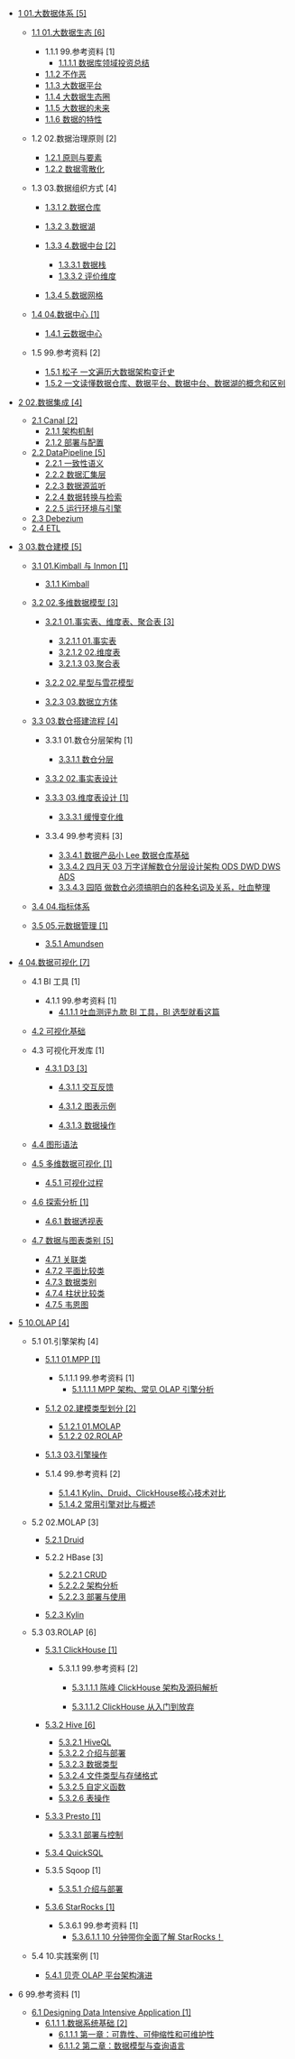   - [1 01.大数据体系 [5]](/01.大数据体系/README.md)
    - [1.1 01.大数据生态 [6]](/01.大数据体系/01.大数据生态/README.md)
      - 1.1.1 99.参考资料 [1]
        - [1.1.1.1 数据库领域投资总结](/01.大数据体系/01.大数据生态/99.参考资料/2021-数据库领域投资总结.md)
      - [1.1.2 不作恶](/01.大数据体系/01.大数据生态/不作恶.md)
      - [1.1.3 大数据平台](/01.大数据体系/01.大数据生态/大数据平台.md)
      - [1.1.4 大数据生态圈](/01.大数据体系/01.大数据生态/大数据生态圈.md)
      - [1.1.5 大数据的未来](/01.大数据体系/01.大数据生态/大数据的未来.md)
      - [1.1.6 数据的特性](/01.大数据体系/01.大数据生态/数据的特性.md)
    - 1.2 02.数据治理原则 [2]
      - [1.2.1 原则与要素](/01.大数据体系/02.数据治理原则/原则与要素.md)
      - [1.2.2 数据零散化](/01.大数据体系/02.数据治理原则/数据零散化.md)
    - 1.3 03.数据组织方式 [4]
      - [1.3.1 2.数据仓库](/01.大数据体系/03.数据组织方式/2.数据仓库/README.md)
        
      - [1.3.2 3.数据湖](/01.大数据体系/03.数据组织方式/3.数据湖/README.md)
        
      - [1.3.3 4.数据中台 [2]](/01.大数据体系/03.数据组织方式/4.数据中台/README.md)
        - [1.3.3.1 数据栈](/01.大数据体系/03.数据组织方式/4.数据中台/数据栈.md)
        - [1.3.3.2 评价维度](/01.大数据体系/03.数据组织方式/4.数据中台/评价维度.md)
      - [1.3.4 5.数据网格](/01.大数据体系/03.数据组织方式/5.数据网格/README.md)
        
    - [1.4 04.数据中心 [1]](/01.大数据体系/04.数据中心/README.md)
      - [1.4.1 云数据中心](/01.大数据体系/04.数据中心/云数据中心.md)
    - 1.5 99.参考资料 [2]
      - [1.5.1 松子 一文遍历大数据架构变迁史](/01.大数据体系/99.参考资料/2021-松子-一文遍历大数据架构变迁史.md)
      - [1.5.2 一文读懂数据仓库、数据平台、数据中台、数据湖的概念和区别](/01.大数据体系/99.参考资料/2022-一文读懂数据仓库、数据平台、数据中台、数据湖的概念和区别.md)
  - [2 02.数据集成 [4]](/02.数据集成/README.md)
    - [2.1 Canal [2]](/02.数据集成/Canal/README.md)
      - [2.1.1 架构机制](/02.数据集成/Canal/架构机制.md)
      - [2.1.2 部署与配置](/02.数据集成/Canal/部署与配置.md)
    - [2.2 DataPipeline [5]](/02.数据集成/DataPipeline/README.md)
      - [2.2.1 一致性语义](/02.数据集成/DataPipeline/一致性语义.md)
      - [2.2.2 数据汇集层](/02.数据集成/DataPipeline/数据汇集层.md)
      - [2.2.3 数据源监听](/02.数据集成/DataPipeline/数据源监听.md)
      - [2.2.4 数据转换与检索](/02.数据集成/DataPipeline/数据转换与检索.md)
      - [2.2.5 运行环境与引擎](/02.数据集成/DataPipeline/运行环境与引擎.md)
    - [2.3 Debezium](/02.数据集成/Debezium.md)
    - [2.4 ETL](/02.数据集成/ETL/README.md)
      
  - [3 03.数仓建模 [5]](/03.数仓建模/README.md)
    - [3.1 01.Kimball 与 Inmon [1]](/03.数仓建模/01.Kimball%20与%20Inmon/README.md)
      - [3.1.1 Kimball](/03.数仓建模/01.Kimball%20与%20Inmon/Kimball.md)
    - [3.2 02.多维数据模型 [3]](/03.数仓建模/02.多维数据模型/README.md)
      - [3.2.1 01.事实表、维度表、聚合表 [3]](/03.数仓建模/02.多维数据模型/01.事实表、维度表、聚合表/README.md)
        - [3.2.1.1 01.事实表](/03.数仓建模/02.多维数据模型/01.事实表、维度表、聚合表/01.事实表.md)
        - [3.2.1.2 02.维度表](/03.数仓建模/02.多维数据模型/01.事实表、维度表、聚合表/02.维度表.md)
        - [3.2.1.3 03.聚合表](/03.数仓建模/02.多维数据模型/01.事实表、维度表、聚合表/03.聚合表.md)
      - [3.2.2 02.星型与雪花模型](/03.数仓建模/02.多维数据模型/02.星型与雪花模型/README.md)
        
      - [3.2.3 03.数据立方体](/03.数仓建模/02.多维数据模型/03.数据立方体/README.md)
        
    - [3.3 03.数仓搭建流程 [4]](/03.数仓建模/03.数仓搭建流程/README.md)
      - 3.3.1 01.数仓分层架构 [1]
        - [3.3.1.1 数仓分层](/03.数仓建模/03.数仓搭建流程/01.数仓分层架构/数仓分层.md)
      - [3.3.2 02.事实表设计](/03.数仓建模/03.数仓搭建流程/02.事实表设计/README.md)
        
      - [3.3.3 03.维度表设计 [1]](/03.数仓建模/03.数仓搭建流程/03.维度表设计/README.md)
        - [3.3.3.1 缓慢变化维](/03.数仓建模/03.数仓搭建流程/03.维度表设计/缓慢变化维.md)
      - 3.3.4 99.参考资料 [3]
        - [3.3.4.1 数据产品小 Lee 数据仓库基础](/03.数仓建模/03.数仓搭建流程/99.参考资料/2021-数据产品小%20Lee-数据仓库基础.md)
        - [3.3.4.2 四月天 03 万字详解数仓分层设计架构 ODS DWD DWS ADS](/03.数仓建模/03.数仓搭建流程/99.参考资料/2022-四月天%2003-万字详解数仓分层设计架构%20ODS-DWD-DWS-ADS.md)
        - [3.3.4.3 园陌 做数仓必须搞明白的各种名词及关系，吐血整理](/03.数仓建模/03.数仓搭建流程/99.参考资料/2022-园陌-做数仓必须搞明白的各种名词及关系，吐血整理.md)
    - [3.4 04.指标体系](/03.数仓建模/04.指标体系/README.md)
      
    - [3.5 05.元数据管理 [1]](/03.数仓建模/05.元数据管理/README.md)
      - [3.5.1 Amundsen](/03.数仓建模/05.元数据管理/Amundsen.md)
  - [4 04.数据可视化 [7]](/04.数据可视化/README.md)
    - 4.1 BI 工具 [1]
      - 4.1.1 99.参考资料 [1]
        - [4.1.1.1 吐血测评九款 BI 工具，BI 选型就看这篇](/04.数据可视化/BI%20工具/99.参考资料/2022-吐血测评九款%20BI%20工具，BI%20选型就看这篇.md)
    - [4.2 可视化基础](/04.数据可视化/可视化基础/README.md)
      
    - 4.3 可视化开发库 [1]
      - [4.3.1 D3 [3]](/04.数据可视化/可视化开发库/D3/README.md)
        - [4.3.1.1 交互反馈](/04.数据可视化/可视化开发库/D3/交互反馈/README.md)
          
        - [4.3.1.2 图表示例](/04.数据可视化/可视化开发库/D3/图表示例/README.md)
          
        - [4.3.1.3 数据操作](/04.数据可视化/可视化开发库/D3/数据操作/README.md)
          
    - [4.4 图形语法](/04.数据可视化/图形语法/README.md)
      
    - [4.5 多维数据可视化 [1]](/04.数据可视化/多维数据可视化/README.md)
      - [4.5.1 可视化过程](/04.数据可视化/多维数据可视化/可视化过程.md)
    - [4.6 探索分析 [1]](/04.数据可视化/探索分析/README.md)
      - [4.6.1 数据透视表](/04.数据可视化/探索分析/数据透视表.md)
    - [4.7 数据与图表类别 [5]](/04.数据可视化/数据与图表类别/README.md)
      - [4.7.1 关联类](/04.数据可视化/数据与图表类别/关联类.md)
      - [4.7.2 平面比较类](/04.数据可视化/数据与图表类别/平面比较类.md)
      - [4.7.3 数据类别](/04.数据可视化/数据与图表类别/数据类别.md)
      - [4.7.4 柱状比较类](/04.数据可视化/数据与图表类别/柱状比较类.md)
      - [4.7.5 韦恩图](/04.数据可视化/数据与图表类别/韦恩图.md)
  - [5 10.OLAP [4]](/10.OLAP/README.md)
    - 5.1 01.引擎架构 [4]
      - [5.1.1 01.MPP [1]](/10.OLAP/01.引擎架构/01.MPP/README.md)
        - 5.1.1.1 99.参考资料 [1]
          - [5.1.1.1.1 MPP 架构、常见 OLAP 引擎分析](/10.OLAP/01.引擎架构/01.MPP/99.参考资料/2022-MPP%20架构、常见%20OLAP%20引擎分析.md)
      - [5.1.2 02.建模类型划分 [2]](/10.OLAP/01.引擎架构/02.建模类型划分/README.md)
        - [5.1.2.1 01.MOLAP](/10.OLAP/01.引擎架构/02.建模类型划分/01.MOLAP.md)
        - [5.1.2.2 02.ROLAP](/10.OLAP/01.引擎架构/02.建模类型划分/02.ROLAP.md)
      - [5.1.3 03.引擎操作](/10.OLAP/01.引擎架构/03.引擎操作/README.md)
        
      - 5.1.4 99.参考资料 [2]
        - [5.1.4.1 Kylin、Druid、ClickHouse核心技术对比](/10.OLAP/01.引擎架构/99.参考资料/2020-Kylin、Druid、ClickHouse核心技术对比.md)
        - [5.1.4.2 常用引擎对比与概述](/10.OLAP/01.引擎架构/99.参考资料/2021-常用引擎对比与概述.md)
    - 5.2 02.MOLAP [3]
      - [5.2.1 Druid](/10.OLAP/02.MOLAP/Druid/README.md)
        
      - 5.2.2 HBase [3]
        - [5.2.2.1 CRUD](/10.OLAP/02.MOLAP/HBase/CRUD.md)
        - [5.2.2.2 架构分析](/10.OLAP/02.MOLAP/HBase/架构分析.md)
        - [5.2.2.3 部署与使用](/10.OLAP/02.MOLAP/HBase/部署与使用.md)
      - [5.2.3 Kylin](/10.OLAP/02.MOLAP/Kylin/README.md)
        
    - 5.3 03.ROLAP [6]
      - [5.3.1 ClickHouse [1]](/10.OLAP/03.ROLAP/ClickHouse/README.md)
        - 5.3.1.1 99.参考资料 [2]
          - [5.3.1.1.1 陈峰 ClickHouse 架构及源码解析](/10.OLAP/03.ROLAP/ClickHouse/99.参考资料/2022-陈峰-ClickHouse%20架构及源码解析/README.md)
            
          - [5.3.1.1.2 ClickHouse 从入门到放弃](/10.OLAP/03.ROLAP/ClickHouse/99.参考资料/2023-ClickHouse%20从入门到放弃/README.md)
            
      - [5.3.2 Hive [6]](/10.OLAP/03.ROLAP/Hive/README.md)
        - [5.3.2.1 HiveQL](/10.OLAP/03.ROLAP/Hive/HiveQL.md)
        - [5.3.2.2 介绍与部署](/10.OLAP/03.ROLAP/Hive/介绍与部署.md)
        - [5.3.2.3 数据类型](/10.OLAP/03.ROLAP/Hive/数据类型.md)
        - [5.3.2.4 文件类型与存储格式](/10.OLAP/03.ROLAP/Hive/文件类型与存储格式.md)
        - [5.3.2.5 自定义函数](/10.OLAP/03.ROLAP/Hive/自定义函数.md)
        - [5.3.2.6 表操作](/10.OLAP/03.ROLAP/Hive/表操作.md)
      - [5.3.3 Presto [1]](/10.OLAP/03.ROLAP/Presto/README.md)
        - [5.3.3.1 部署与控制](/10.OLAP/03.ROLAP/Presto/部署与控制.md)
      - [5.3.4 QuickSQL](/10.OLAP/03.ROLAP/QuickSQL/README.md)
        
      - 5.3.5 Sqoop [1]
        - [5.3.5.1 介绍与部署](/10.OLAP/03.ROLAP/Sqoop/介绍与部署.md)
      - [5.3.6 StarRocks [1]](/10.OLAP/03.ROLAP/StarRocks/README.md)
        - 5.3.6.1 99.参考资料 [1]
          - [5.3.6.1.1 10 分钟带你全面了解 StarRocks！](/10.OLAP/03.ROLAP/StarRocks/99.参考资料/2022-10%20分钟带你全面了解%20StarRocks！.md)
    - 5.4 10.实践案例 [1]
      - [5.4.1 贝壳 OLAP 平台架构演进](/10.OLAP/10.实践案例/2021-贝壳%20OLAP%20平台架构演进.md)
  - 6 99.参考资料 [1]
    - [6.1 Designing Data Intensive Application [1]](/99.参考资料/Designing%20Data-Intensive%20Application/README.md)
      - [6.1.1 1.数据系统基础 [2]](/99.参考资料/Designing%20Data-Intensive%20Application/1.数据系统基础/README.md)
        - [6.1.1.1 第一章：可靠性、可伸缩性和可维护性](/99.参考资料/Designing%20Data-Intensive%20Application/1.数据系统基础/第一章：可靠性、可伸缩性和可维护性.md)
        - [6.1.1.2 第二章：数据模型与查询语言](/99.参考资料/Designing%20Data-Intensive%20Application/1.数据系统基础/第二章：数据模型与查询语言.md)
